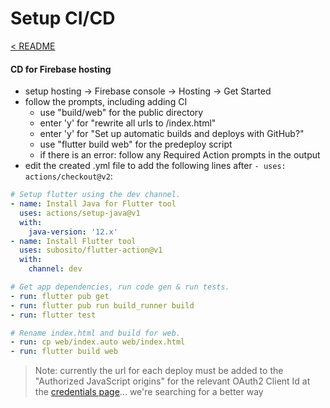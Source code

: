 # Setup CI/CD

[< README](../README.md)

#### CD for Firebase hosting

- setup hosting -> Firebase console -> Hosting -> Get Started 
- follow the prompts, including adding CI 
  - use "build/web" for the public directory
  - enter 'y' for "rewrite all urls to /index.html"
  - enter 'y' for "Set up automatic builds and deploys with GitHub?"
  - use "flutter build web" for the predeploy script
  - if there is an error: follow any Required Action prompts in the output
- edit the created .yml file to add the following lines after `- uses: actions/checkout@v2`:

```yml
# Setup flutter using the dev channel.
- name: Install Java for Flutter tool
  uses: actions/setup-java@v1
  with:
    java-version: '12.x'
- name: Install Flutter tool
  uses: subosito/flutter-action@v1
  with:
    channel: dev

# Get app dependencies, run code gen & run tests.
- run: flutter pub get
- run: flutter pub run build_runner build 
- run: flutter test

# Rename index.html and build for web.
- run: cp web/index.auto web/index.html
- run: flutter build web
```

> Note: currently the url for each deploy must be added to the "Authorized JavaScript origins" for the relevant OAuth2 Client Id at the [credentials page](https://console.cloud.google.com/apis/credentials)... we're searching for a better way